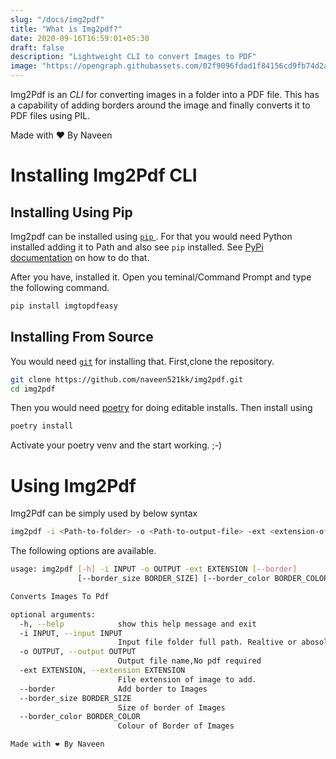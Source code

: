 ```yaml
---
slug: "/docs/img2pdf"
title: "What is Img2pdf?"
date: 2020-09-16T16:59:01+05:30
draft: false
description: "Lightweight CLI to convert Images to PDF"
image: "https://opengraph.githubassets.com/02f9096fdad1f84156cd9fb74d2aed493f0aaab74f50dc5dd2d62a60bf804ae4/naveen521kk/img2pdf"
---
```


Img2Pdf is an *CLI* for converting images in a folder into a PDF file.
This has a capability of adding borders around the image and finally converts it to PDF files using PIL.

Made with ❤ By Naveen

# Installing Img2Pdf CLI

## Installing Using Pip

Img2pdf can be installed using [`pip` ](https://pypi.org/project/imgtopdfeasy/). For that you would need Python installed adding it to Path and also see `pip` installed. See [PyPi documentation](https://pip.pypa.io/en/stable/installing/) on how to do that.

After you have, installed it. Open you teminal/Command Prompt and type the following command.

```sh
pip install imgtopdfeasy
```


## Installing From Source

You would need [`git`](https://git-scm.com) for installing that. First,clone the repository.

```sh
git clone https://github.com/naveen521kk/img2pdf.git
cd img2pdf
```

Then you would need [poetry](https://python-poetry.org) for doing editable installs. Then install using

```sh
poetry install
```

Activate your poetry venv and the start working. ;-)

# Using Img2Pdf

Img2Pdf can be simply used by below syntax

```sh
img2pdf -i <Path-to-folder> -o <Path-to-output-file> -ext <extension-of-image-to-add>
```

The following options are available.

```sh
usage: img2pdf [-h] -i INPUT -o OUTPUT -ext EXTENSION [--border]
               [--border_size BORDER_SIZE] [--border_color BORDER_COLOR]

Converts Images To Pdf

optional arguments:
  -h, --help            show this help message and exit
  -i INPUT, --input INPUT
                        Input file folder full path. Realtive or abosolute
  -o OUTPUT, --output OUTPUT
                        Output file name,No pdf required
  -ext EXTENSION, --extension EXTENSION
                        File extension of image to add.
  --border              Add border to Images
  --border_size BORDER_SIZE
                        Size of border of Images
  --border_color BORDER_COLOR
                        Colour of Border of Images

Made with ❤ By Naveen
```